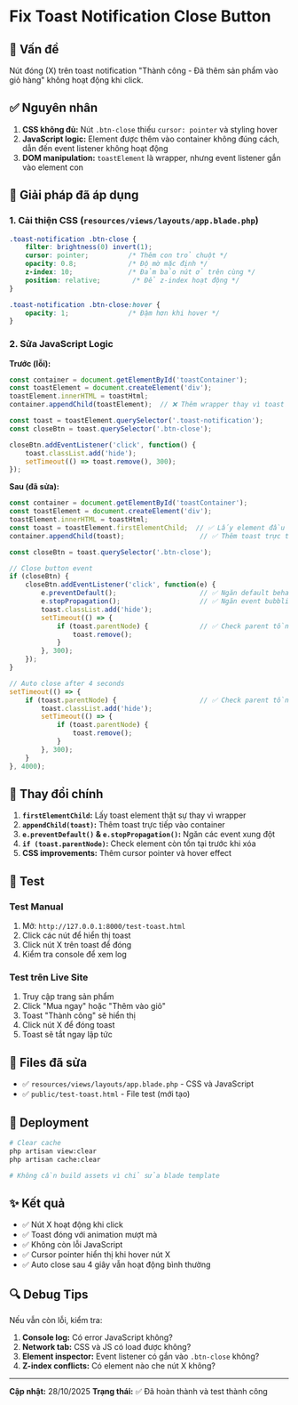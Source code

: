 # Fix Toast Notification Close Button

## 🐛 Vấn đề
Nút đóng (X) trên toast notification "Thành công - Đã thêm sản phẩm vào giỏ hàng" không hoạt động khi click.

## ✅ Nguyên nhân
1. **CSS không đủ:** Nút `.btn-close` thiếu `cursor: pointer` và styling hover
2. **JavaScript logic:** Element được thêm vào container không đúng cách, dẫn đến event listener không hoạt động
3. **DOM manipulation:** `toastElement` là wrapper, nhưng event listener gắn vào element con

## 🔧 Giải pháp đã áp dụng

### 1. Cải thiện CSS (`resources/views/layouts/app.blade.php`)
```css
.toast-notification .btn-close {
    filter: brightness(0) invert(1);
    cursor: pointer;          /* Thêm con trỏ chuột */
    opacity: 0.8;             /* Độ mờ mặc định */
    z-index: 10;              /* Đảm bảo nút ở trên cùng */
    position: relative;        /* Để z-index hoạt động */
}

.toast-notification .btn-close:hover {
    opacity: 1;               /* Đậm hơn khi hover */
}
```

### 2. Sửa JavaScript Logic
**Trước (lỗi):**
```javascript
const container = document.getElementById('toastContainer');
const toastElement = document.createElement('div');
toastElement.innerHTML = toastHtml;
container.appendChild(toastElement);  // ❌ Thêm wrapper thay vì toast

const toast = toastElement.querySelector('.toast-notification');
const closeBtn = toast.querySelector('.btn-close');

closeBtn.addEventListener('click', function() {
    toast.classList.add('hide');
    setTimeout(() => toast.remove(), 300);
});
```

**Sau (đã sửa):**
```javascript
const container = document.getElementById('toastContainer');
const toastElement = document.createElement('div');
toastElement.innerHTML = toastHtml;
const toast = toastElement.firstElementChild;  // ✅ Lấy element đầu tiên
container.appendChild(toast);                   // ✅ Thêm toast trực tiếp

const closeBtn = toast.querySelector('.btn-close');

// Close button event
if (closeBtn) {
    closeBtn.addEventListener('click', function(e) {
        e.preventDefault();                     // ✅ Ngăn default behavior
        e.stopPropagation();                    // ✅ Ngăn event bubbling
        toast.classList.add('hide');
        setTimeout(() => {
            if (toast.parentNode) {             // ✅ Check parent tồn tại
                toast.remove();
            }
        }, 300);
    });
}

// Auto close after 4 seconds
setTimeout(() => {
    if (toast.parentNode) {                     // ✅ Check parent tồn tại
        toast.classList.add('hide');
        setTimeout(() => {
            if (toast.parentNode) {
                toast.remove();
            }
        }, 300);
    }
}, 4000);
```

## 📝 Thay đổi chính

1. **`firstElementChild`:** Lấy toast element thật sự thay vì wrapper
2. **`appendChild(toast)`:** Thêm toast trực tiếp vào container
3. **`e.preventDefault()` & `e.stopPropagation()`:** Ngăn các event xung đột
4. **`if (toast.parentNode)`:** Check element còn tồn tại trước khi xóa
5. **CSS improvements:** Thêm cursor pointer và hover effect

## 🧪 Test

### Test Manual
1. Mở: `http://127.0.0.1:8000/test-toast.html`
2. Click các nút để hiển thị toast
3. Click nút X trên toast để đóng
4. Kiểm tra console để xem log

### Test trên Live Site
1. Truy cập trang sản phẩm
2. Click "Mua ngay" hoặc "Thêm vào giỏ"
3. Toast "Thành công" sẽ hiển thị
4. Click nút X để đóng toast
5. Toast sẽ tắt ngay lập tức

## 📁 Files đã sửa

- ✅ `resources/views/layouts/app.blade.php` - CSS và JavaScript
- ✅ `public/test-toast.html` - File test (mới tạo)

## 🚀 Deployment

```bash
# Clear cache
php artisan view:clear
php artisan cache:clear

# Không cần build assets vì chỉ sửa blade template
```

## ✨ Kết quả
- ✅ Nút X hoạt động khi click
- ✅ Toast đóng với animation mượt mà
- ✅ Không còn lỗi JavaScript
- ✅ Cursor pointer hiển thị khi hover nút X
- ✅ Auto close sau 4 giây vẫn hoạt động bình thường

## 🔍 Debug Tips
Nếu vẫn còn lỗi, kiểm tra:
1. **Console log:** Có error JavaScript không?
2. **Network tab:** CSS và JS có load được không?
3. **Element inspector:** Event listener có gắn vào `.btn-close` không?
4. **Z-index conflicts:** Có element nào che nút X không?

---
**Cập nhật:** 28/10/2025
**Trạng thái:** ✅ Đã hoàn thành và test thành công
